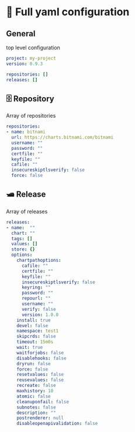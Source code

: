 # 🧬 Full yaml configuration

## General

top level configuration

```yaml
project: my-project
version: 0.9.3

repositories: []
releases: []
```

## 🗄 Repository

Array of repositories

```yaml
repositories:
- name: bitnami
  url: https://charts.bitnami.com/bitnami
  username: ""
  password: ""
  certfile: ""
  keyfile: ""
  cafile: ""
  insecureskiptlsverify: false
  force: false
```

## 🛥 Release

Array of releases

```yaml
releases:
- name:  ""
  chart: ""
  tags: []
  values: []
  store: {}
  options:
    chartpathoptions:
      cafile: ""
      certfile: ""
      keyfile: ""
      insecureskiptlsverify: false
      keyring: ""
      password: ""
      repourl: ""
      username: ""
      verify: false
      version: 1.0.0
    install: true
    devel: false
    namespace: test1
    skipcrds: false
    timeout: 15m0s
    wait: true
    waitforjobs: false
    disablehooks: false
    dryrun: false
    force: false
    resetvalues: false
    reusevalues: false
    recreate: false
    maxhistory: 10
    atomic: false
    cleanuponfail: false
    subnotes: false
    description: ""
    postrenderer: null
    disableopenapivalidation: false
```
